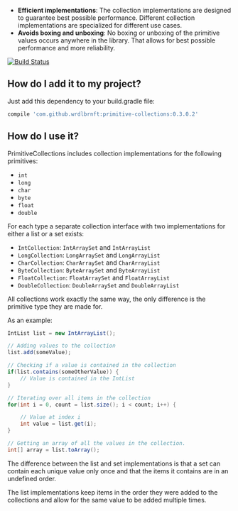  - **Efficient implementations**: The collection implementations are designed to guarantee best possible performance. Different collection implementations are specialized for different use cases.  
 - **Avoids boxing and unboxing**: No boxing or unboxing of the primitive values occurs anywhere in the library. That allows for best possible performance and more reliability.

[![Build Status](https://travis-ci.org/Wrdlbrnft/PrimitiveCollections.svg?branch=master)](https://travis-ci.org/Wrdlbrnft/PrimitiveCollections)

## How do I add it to my project?

Just add this dependency to your build.gradle file:

```groovy
compile 'com.github.wrdlbrnft:primitive-collections:0.3.0.2'
```

## How do I use it?

PrimitiveCollections includes collection implementations for the following primitives:

 - `int`
 - `long`
 - `char`
 - `byte`
 - `float`
 - `double`
 
For each type a separate collection interface with two implementations for either a list or a set exists:
 
 - `IntCollection`: `IntArraySet` and `IntArrayList`
 - `LongCollection`: `LongArraySet` and `LongArrayList`
 - `CharCollection`: `CharArraySet` and `CharArrayList`
 - `ByteCollection`: `ByteArraySet` and `ByteArrayList`
 - `FloatCollection`: `FloatArraySet` and `FloatArrayList`
 - `DoubleCollection`: `DoubleArraySet` and `DoubleArrayList`

All collections work exactly the same way, the only difference is the primitive type they are made for.

As an example:

```java
IntList list = new IntArrayList();

// Adding values to the collection
list.add(someValue);

// Checking if a value is contained in the collection
if(list.contains(someOtherValue)) {
    // Value is contained in the IntList
}

// Iterating over all items in the collection
for(int i = 0, count = list.size(); i < count; i++) {

    // Value at index i
    int value = list.get(i);
}

// Getting an array of all the values in the collection.
int[] array = list.toArray();
```

The difference between the list and set implementations is that a set can contain each unique value only once and that the items it contains are in an undefined order.

The list implementations keep items in the order they were added to the collections and allow for the same value to be added multiple times.